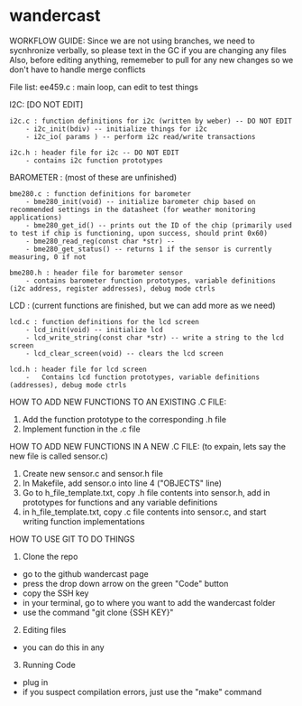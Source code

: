 # wandercast

WORKFLOW GUIDE:
Since we are not using branches, we need to sycnhronize verbally, so please text in the GC if you are changing any files
Also, before editing anything, rememeber to pull for any new changes so we don't have to handle merge conflicts

File list:
ee459.c : main loop, can edit to test things

I2C: [DO NOT EDIT]

    i2c.c : function definitions for i2c (written by weber) -- DO NOT EDIT
        - i2c_init(bdiv) -- initialize things for i2c
        - i2c_io( params ) -- perform i2c read/write transactions

    i2c.h : header file for i2c -- DO NOT EDIT
        - contains i2c function prototypes

BAROMETER : (most of these are unfinished)

    bme280.c : function definitions for barometer
        - bme280_init(void) -- initialize barometer chip based on recommended settings in the datasheet (for weather monitoring applications)
        - bme280_get_id() -- prints out the ID of the chip (primarily used to test if chip is functioning, upon success, should print 0x60)
        - bme280_read_reg(const char *str) -- 
        - bme280_get_status() -- returns 1 if the sensor is currently measuring, 0 if not

    bme280.h : header file for barometer sensor
        - contains barometer function prototypes, variable definitions (i2c address, register addresses), debug mode ctrls

LCD : (current functions are finished, but we can add more as we need)

    lcd.c : function definitions for the lcd screen
        - lcd_init(void) -- initialize lcd 
        - lcd_write_string(const char *str) -- write a string to the lcd screen
        - lcd_clear_screen(void) -- clears the lcd screen

    lcd.h : header file for lcd screen
        -   Contains lcd function prototypes, variable definitions (addresses), debug mode ctrls


HOW TO ADD NEW FUNCTIONS TO AN EXISTING .C FILE:
1. Add the function prototype to the corresponding .h file
2. Implement function in the .c file

HOW TO ADD NEW FUNCTIONS IN A NEW .C FILE:
(to expain, lets say the new file is called sensor.c)
1. Create new sensor.c and sensor.h file 
2. In Makefile, add sensor.o into line 4 ("OBJECTS" line)
3. Go to h_file_template.txt, copy .h file contents into sensor.h, add in prototypes for functions and any variable definitions
4. in h_file_template.txt, copy .c file contents into sensor.c, and start writing function implementations

HOW TO USE GIT TO DO THINGS
1. Clone the repo
- go to the github wandercast page 
- press the drop down arrow on the green "Code" button
- copy the SSH key
- in your terminal, go to where you want to add the wandercast folder
- use the command "git clone {SSH KEY}"

2. Editing files
- you can do this in any 

3. Running Code
- plug in 
- if you suspect compilation errors, just use the "make" command